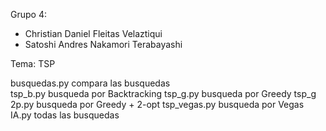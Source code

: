Grupo 4:
- Christian Daniel Fleitas Velaztiqui
- Satoshi Andres Nakamori Terabayashi
  
Tema: TSP

busquedas.py   compara las busquedas  
tsp_b.py     busqueda por Backtracking
tsp_g.py    busqueda por Greedy
tsp_g 2p.py  busqueda por Greedy +  2-opt
tsp_vegas.py     busqueda por Vegas
IA.py    todas las busquedas
